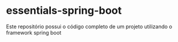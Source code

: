 # essentials-spring-boot
Este repositório possui o código completo de um projeto utilizando o framework spring boot
